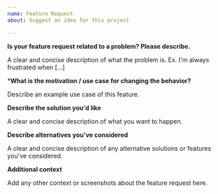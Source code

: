 ```yaml
---
name: Feature Request
about: Suggest an idea for this project

---
```


**Is your feature request related to a problem? Please describe.**

A clear and concise description of what the problem is. Ex. I'm always frustrated when [...]

***What is the motivation / use case for changing the behavior?**

Describe an example use case of this feature.

**Describe the solution you'd like**

A clear and concise description of what you want to happen.

**Describe alternatives you've considered**

A clear and concise description of any alternative solutions or features you've considered.

**Additional context**

Add any other context or screenshots about the feature request here.
